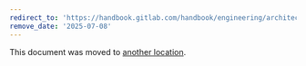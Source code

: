 ```yaml
---
redirect_to: 'https://handbook.gitlab.com/handbook/engineering/architecture/design-documents/image_resizing/'
remove_date: '2025-07-08'
---
```


This document was moved to [another location](https://handbook.gitlab.com/handbook/engineering/architecture/design-documents/image_resizing/).

<!-- This redirect file can be deleted after <2025-07-08>. -->
<!-- Redirects that point to other docs in the same project expire in three months. -->
<!-- Redirects that point to docs in a different project or site (for example, link is not relative and starts with `https:`) expire in one year. -->
<!-- Before deletion, see: https://docs.gitlab.com/ee/development/documentation/redirects.html -->

